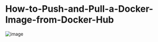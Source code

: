 # How-to-Push-and-Pull-a-Docker-Image-from-Docker-Hub

![image](https://user-images.githubusercontent.com/36380066/128079082-4d396865-ce18-4463-8a85-dd5823399c85.png)

